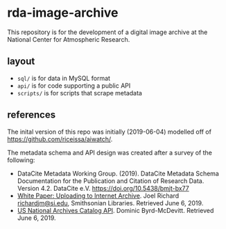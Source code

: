 # rda-image-archive

This repository is for the development of a digital image archive at the National Center for Atmospheric Research.

## layout

- `sql/` is for data in MySQL format
- `api/` is for code supporting a public API
- `scripts/` is for scripts that scrape metadata

## references

The inital version of this repo was initially (2019-06-04) modelled off of <https://github.com/riceissa/aiwatch/>.

The metadata schema and API design was created after a survey of the following:

- DataCite Metadata Working Group. (2019). DataCite Metadata Schema Documentation for the Publication and Citation of Research Data. Version 4.2. DataCite e.V. https://doi.org/10.5438/bmjt-bx77
- [White Paper: Uploading to Internet Archive](https://about.biodiversitylibrary.org/help/digitization-resources/upload/#Background-Getting%20an%20identifier-Mandatory%20Metadata). Joel Richard <richardjm@si.edu>, Smithsonian Libraries. Retrieved June 6, 2019.
- [US National Archives Catalog API](https://github.com/usnationalarchives/Catalog-API/). Dominic Byrd-McDevitt. Retrieved June 6, 2019.

